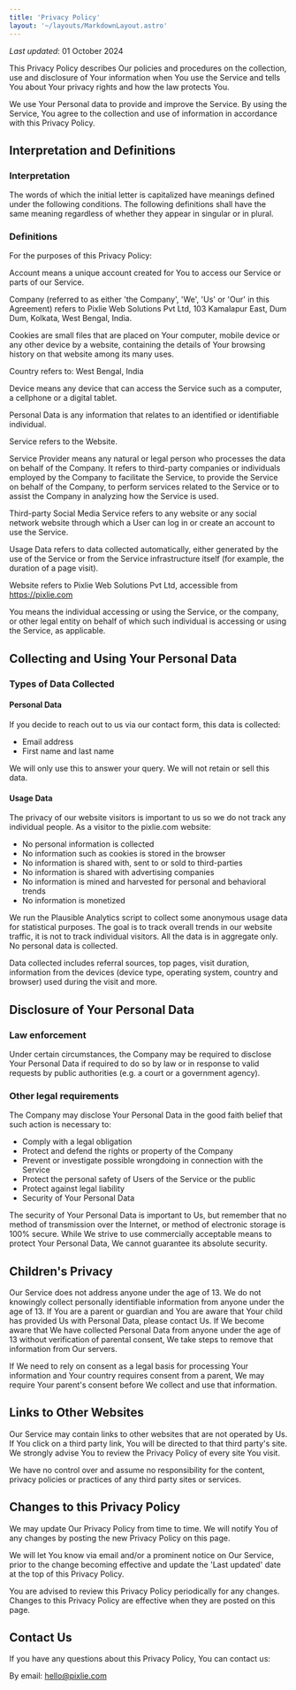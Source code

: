 ```yaml
---
title: 'Privacy Policy'
layout: '~/layouts/MarkdownLayout.astro'
---
```


_Last updated_: 01 October 2024

This Privacy Policy describes Our policies and procedures on the collection, use and disclosure of Your information when You use the Service and tells You about Your privacy rights and how the law protects You.

We use Your Personal data to provide and improve the Service. By using the Service, You agree to the collection and use of information in accordance with this Privacy Policy.

## Interpretation and Definitions
### Interpretation
The words of which the initial letter is capitalized have meanings defined under the following conditions. The following definitions shall have the same meaning regardless of whether they appear in singular or in plural.

### Definitions
For the purposes of this Privacy Policy:

Account means a unique account created for You to access our Service or parts of our Service.

Company (referred to as either 'the Company', 'We', 'Us' or 'Our' in this Agreement) refers to Pixlie Web Solutions Pvt Ltd, 103 Kamalapur East, Dum Dum, Kolkata, West Bengal, India.

Cookies are small files that are placed on Your computer, mobile device or any other device by a website, containing the details of Your browsing history on that website among its many uses.

Country refers to: West Bengal, India

Device means any device that can access the Service such as a computer, a cellphone or a digital tablet.

Personal Data is any information that relates to an identified or identifiable individual.

Service refers to the Website.

Service Provider means any natural or legal person who processes the data on behalf of the Company. It refers to third-party companies or individuals employed by the Company to facilitate the Service, to provide the Service on behalf of the Company, to perform services related to the Service or to assist the Company in analyzing how the Service is used.

Third-party Social Media Service refers to any website or any social network website through which a User can log in or create an account to use the Service.

Usage Data refers to data collected automatically, either generated by the use of the Service or from the Service infrastructure itself (for example, the duration of a page visit).

Website refers to Pixlie Web Solutions Pvt Ltd, accessible from https://pixlie.com

You means the individual accessing or using the Service, or the company, or other legal entity on behalf of which such individual is accessing or using the Service, as applicable.

## Collecting and Using Your Personal Data
### Types of Data Collected
#### Personal Data
If you decide to reach out to us via our contact form, this data is collected:

* Email address
* First name and last name

We will only use this to answer your query. We will not retain or sell this data.

#### Usage Data
The privacy of our website visitors is important to us so we do not track any individual people. As a visitor to the pixlie.com website:

* No personal information is collected
* No information such as cookies is stored in the browser
* No information is shared with, sent to or sold to third-parties
* No information is shared with advertising companies
* No information is mined and harvested for personal and behavioral trends
* No information is monetized

We run the Plausible Analytics script to collect some anonymous usage data for statistical purposes. The goal is to track overall trends in our website traffic, it is not to track individual visitors. All the data is in aggregate only. No personal data is collected.

Data collected includes referral sources, top pages, visit duration, information from the devices (device type, operating system, country and browser) used during the visit and more. 

## Disclosure of Your Personal Data
### Law enforcement
Under certain circumstances, the Company may be required to disclose Your Personal Data if required to do so by law or in response to valid requests by public authorities (e.g. a court or a government agency).

### Other legal requirements
The Company may disclose Your Personal Data in the good faith belief that such action is necessary to:

* Comply with a legal obligation
* Protect and defend the rights or property of the Company
* Prevent or investigate possible wrongdoing in connection with the Service
* Protect the personal safety of Users of the Service or the public
* Protect against legal liability
* Security of Your Personal Data

The security of Your Personal Data is important to Us, but remember that no method of transmission over the Internet, or method of electronic storage is 100% secure. While We strive to use commercially acceptable means to protect Your Personal Data, We cannot guarantee its absolute security.

## Children's Privacy
Our Service does not address anyone under the age of 13. We do not knowingly collect personally identifiable information from anyone under the age of 13. If You are a parent or guardian and You are aware that Your child has provided Us with Personal Data, please contact Us. If We become aware that We have collected Personal Data from anyone under the age of 13 without verification of parental consent, We take steps to remove that information from Our servers.

If We need to rely on consent as a legal basis for processing Your information and Your country requires consent from a parent, We may require Your parent's consent before We collect and use that information.

## Links to Other Websites
Our Service may contain links to other websites that are not operated by Us. If You click on a third party link, You will be directed to that third party's site. We strongly advise You to review the Privacy Policy of every site You visit.

We have no control over and assume no responsibility for the content, privacy policies or practices of any third party sites or services.

## Changes to this Privacy Policy
We may update Our Privacy Policy from time to time. We will notify You of any changes by posting the new Privacy Policy on this page.

We will let You know via email and/or a prominent notice on Our Service, prior to the change becoming effective and update the 'Last updated' date at the top of this Privacy Policy.

You are advised to review this Privacy Policy periodically for any changes. Changes to this Privacy Policy are effective when they are posted on this page.

## Contact Us
If you have any questions about this Privacy Policy, You can contact us:

By email: hello@pixlie.com